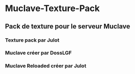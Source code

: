 # Muclave-Texture-Pack
## Pack de texture pour le serveur Muclave

### Texture pack par Julot

### Muclave créer par DossLGF

### Muclave Reloaded créer par Julot
